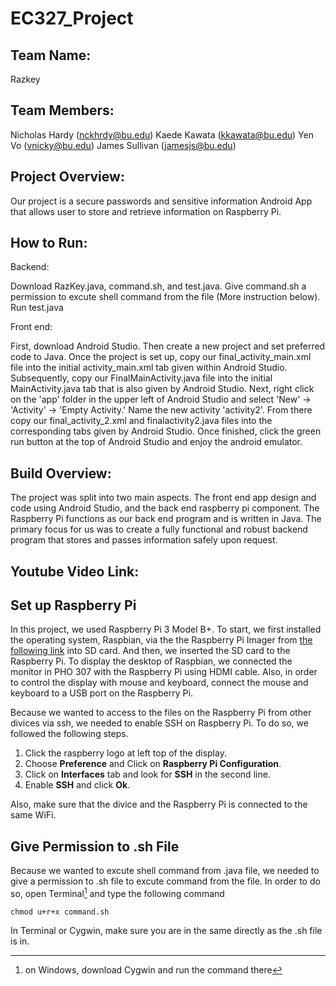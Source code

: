 # EC327_Project

## Team Name: 
Razkey

## Team Members: 
  Nicholas Hardy (nckhrdy@bu.edu)
  Kaede Kawata (kkawata@bu.edu)
  Yen Vo (vnicky@bu.edu)
  James Sullivan (jamesjs@bu.edu)

## Project Overview: 
  Our project is a secure passwords and sensitive information Android App that allows user to store and retrieve information on Raspberry Pi.

## How to Run: 
  Backend:
  
  Download RazKey.java, command.sh, and test.java. Give command.sh a permission to excute shell command from the file (More instruction below). Run test.java 
  
  Front end: 
  
  First, download Android Studio. Then create a new project and set preferred code to Java. Once the project is set up, copy our final_activity_main.xml file into the initial activity_main.xml tab given within Android Studio. Subsequently, copy our FinalMainActivity.java file into the initial MainActivity.java tab that is also given by Android Studio.
  Next, right click on the 'app' folder in the upper left of Android Studio and select 'New' -> 'Activity' -> 'Empty Activity.' Name the new activity 'activity2'.
  From there copy our final_activity_2.xml and finalactivity2.java files into the corresponding tabs given by Android Studio.
  Once finished, click the green run button at the top of Android Studio and enjoy the android emulator.

## Build Overview: 
  The project was split into two main aspects. The front end app design and code using  Android Studio, and the back end raspberry pi component. The Raspberry Pi functions as our back end program and is written in Java. The primary focus for us was to create a fully functional and robust backend program that stores and passes information safely upon request. 

## Youtube Video Link:

 

## Set up Raspberry Pi
  In this project, we used Raspberry Pi 3 Model B+. To start, we first installed the operating system, Raspbian, via the the Raspberry Pi Imager from [the following link](https://www.raspberrypi.com/software/) into SD card. And then, we inserted the SD card to the Raspberry Pi. To display the desktop of Raspbian, we connected the monitor in PHO 307 with the Raspberry Pi using HDMI cable. Also, in order to control the display with mouse and keyboard, connect the mouse and keyboard to a USB port on the Raspberry Pi.

  Because we wanted to access to the files on the Raspberry Pi from other divices via ssh, we needed to enable SSH on Raspberry Pi. To do so, we followed the following steps.
1. Click the raspberry logo at left top of the display.
2. Choose **Preference** and Click on **Raspberry Pi Configuration**.
3. Click on **Interfaces** tab and look for **SSH** in the second line.
4. Enable **SSH** and click **Ok**.

  Also, make sure that the divice and the Raspberry Pi is connected to the same WiFi.

## Give Permission to .sh File
  Because we wanted to excute shell command from .java file, we needed to give a permission to .sh file to excute command from the file. In order to do so, open Terminal[^1] and type the following command
  ```
  chmod u+r+x command.sh
  ```
In Terminal or Cygwin, make sure you are in the same directly as the .sh file is in. 

[^1]: on Windows, download Cygwin and run the command there
